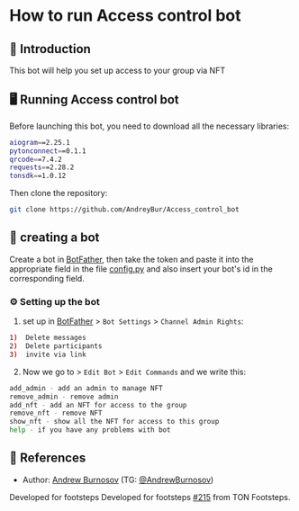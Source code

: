 # How to run Access control bot

## 👋 Introduction

This bot will help you set up access to your group via NFT

## 🖥 Running Access control bot

Before launching this bot, you need to download all the necessary libraries:

```bash
aiogram==2.25.1
pytonconnect==0.1.1
qrcode==7.4.2
requests==2.28.2
tonsdk==1.0.12
```

Then clone the repository:

```bash
git clone https://github.com/AndreyBur/Access_control_bot
```

## 🤖 creating a bot

Create a bot in [BotFather](https://t.me/BotFather), then take the token and paste it into the appropriate field in the file [config.py](https://github.com/AndreyBur/Access_control_bot/blob/master/config_example.py) and also insert your bot's id in the corresponding field.

### ⚙️ Setting up the bot

1.  set up in [BotFather](https://t.me/BotFather) > `Bot Settings` > `Channel Admin Rights`:

```bash
1)  Delete messages
2)  Delete participants
3)  invite via link
```

2.  Now we go to > `Edit Bot` > `Edit Commands` and we write this:

```bash
add_admin - add an admin to manage NFT
remove_admin - remove admin
add_nft - add an NFT for access to the group
remove_nft - remove NFT
show_nft - show all the NFT for access to this group
help - if you have any problems with bot
```

## 📌 References

- Author: [Andrew Burnosov](https://github.com/AndreyBur) (TG: [@AndrewBurnosov](https://t.me/AndreyBurnosov))

Developed for footsteps Developed for footsteps [#215](https://github.com/ton-society/ton-footsteps/issues/215) from TON Footsteps.
